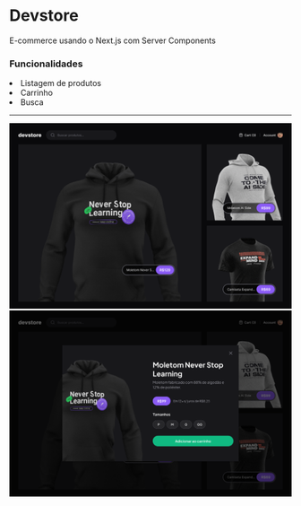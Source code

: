 
# Devstore
 
<p>E-commerce usando o Next.js com Server Components</p>
<h3>Funcionalidades</h3>
<li> Listagem de produtos </li>
<li> Carrinho </li>
<li> Busca </li>

<hr/>
<img src=https://github.com/LuizaFerri/devstore/blob/main/home.png />
<img src=https://github.com/LuizaFerri/devstore/blob/main/add-to-cart.png />



